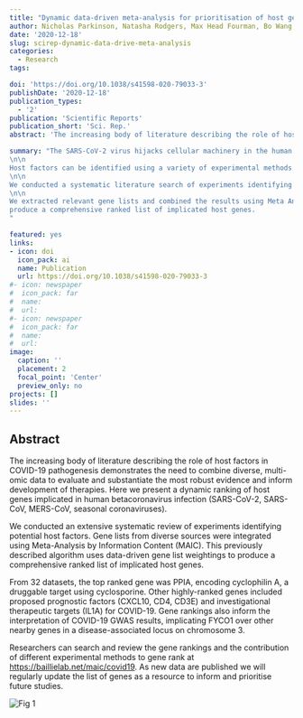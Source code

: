 ```yaml
---
title: "Dynamic data-driven meta-analysis for prioritisation of host genes implicated in COVID-19"
author: Nicholas Parkinson, Natasha Rodgers, Max Head Fourman, Bo Wang, Marie Zechner, Maaike C. Swets, Jonathan E. Millar, Andy Law, Clark D. Russell, J. Kenneth Baillie & Sara Clohisey
date: '2020-12-18'
slug: scirep-dynamic-data-drive-meta-analysis
categories:
  - Research
tags:

doi: 'https://doi.org/10.1038/s41598-020-79033-3'
publishDate: '2020-12-18'
publication_types:
  - '2'
publication: 'Scientific Reports'
publication_short: 'Sci. Rep.'
abstract: 'The increasing body of literature describing the role of host factors in COVID-19 pathogenesis demonstrates the need to combine diverse, multi-omic data to evaluate and substantiate the most robust evidence and inform development of therapies. Here we present a dynamic ranking of host genes implicated in human betacoronavirus infection (SARS-CoV-2, SARS-CoV, MERS-CoV, seasonal coronaviruses). We conducted an extensive systematic review of experiments identifying potential host factors. Gene lists from diverse sources were integrated using Meta-Analysis by Information Content (MAIC). This previously described algorithm uses data-driven gene list weightings to produce a comprehensive ranked list of implicated host genes. From 32 datasets, the top ranked gene was PPIA, encoding cyclophilin A, a druggable target using cyclosporine. Other highly-ranked genes included proposed prognostic factors (CXCL10, CD4, CD3E) and investigational therapeutic targets (IL1A) for COVID-19. Gene rankings also inform the interpretation of COVID-19 GWAS results, implicating FYCO1 over other nearby genes in a disease-associated locus on chromosome 3. Researchers can search and review the gene rankings and the contribution of different experimental methods to gene rank at https://baillielab.net/maic/covid19. As new data are published we will regularly update the list of genes as a resource to inform and prioritise future studies.'

summary: "The SARS-CoV-2 virus hijacks cellular machinery in the human host to replicate. Understanding which host factors it depends on to survive may inform the development of new therapies and help prioritise the investigation of repurposed drugs.
\n\n
Host factors can be identified using a variety of experimental methods (CRISPR screens, Protein interaction screens, Genetic Association Studies). We aimed to identify and combine the results of relevant experiments to produce a prioritised list of implicated host genes.
\n\n
We conducted a systematic literature search of experiments identifying host genes implicated in human betacoronavirus infection. We screened 12,586 articles → identified 213 relevant full text articles → included 31 studies in the original meta analysis.
\n\n
We extracted relevant gene lists and combined the results using Meta Analysis by Information Content (MAIC). MAIC uses data-driven gene list weightings to
produce a comprehensive ranked list of implicated host genes.
"

featured: yes
links:
- icon: doi
  icon_pack: ai
  name: Publication
  url: https://doi.org/10.1038/s41598-020-79033-3
#- icon: newspaper
#  icon_pack: far
#  name: 
#  url: 
#- icon: newspaper
#  icon_pack: far
#  name: 
#  url: 
image:
  caption: ''
  placement: 2
  focal_point: 'Center'
  preview_only: no
projects: []
slides: ''
---
```


## Abstract 

The increasing body of literature describing the role of host factors in COVID-19 pathogenesis demonstrates the need to combine diverse, multi-omic data to evaluate and substantiate the most robust evidence and inform development of therapies. Here we present a dynamic ranking of host genes implicated in human betacoronavirus infection (SARS-CoV-2, SARS-CoV, MERS-CoV, seasonal coronaviruses). 

We conducted an extensive systematic review of experiments identifying potential host factors. Gene lists from diverse sources were integrated using Meta-Analysis by Information Content (MAIC). This previously described algorithm uses data-driven gene list weightings to produce a comprehensive ranked list of implicated host genes. 

From 32 datasets, the top ranked gene was PPIA, encoding cyclophilin A, a druggable target using cyclosporine. Other highly-ranked genes included proposed prognostic factors (CXCL10, CD4, CD3E) and investigational therapeutic targets (IL1A) for COVID-19. Gene rankings also inform the interpretation of COVID-19 GWAS results, implicating FYCO1 over other nearby genes in a disease-associated locus on chromosome 3. 

Researchers can search and review the gene rankings and the contribution of different experimental methods to gene rank at https://baillielab.net/maic/covid19. As new data are published we will regularly update the list of genes as a resource to inform and prioritise future studies.


![Fig 1](featured.jpg)
